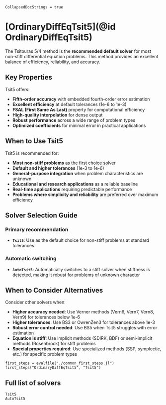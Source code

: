 ```@meta
CollapsedDocStrings = true
```

# [OrdinaryDiffEqTsit5](@id OrdinaryDiffEqTsit5)

The Tsitouras 5/4 method is the **recommended default solver** for most non-stiff differential equation problems. This method provides an excellent balance of efficiency, reliability, and accuracy.

## Key Properties

Tsit5 offers:

- **Fifth-order accuracy** with embedded fourth-order error estimation
- **Excellent efficiency** at default tolerances (1e-6 to 1e-3)
- **FSAL (First Same As Last)** property for computational efficiency  
- **High-quality interpolation** for dense output
- **Robust performance** across a wide range of problem types
- **Optimized coefficients** for minimal error in practical applications

## When to Use Tsit5

Tsit5 is recommended for:

- **Most non-stiff problems** as the first choice solver
- **Default and higher tolerances** (1e-3 to 1e-6)
- **General-purpose integration** when problem characteristics are unknown
- **Educational and research applications** as a reliable baseline
- **Real-time applications** requiring predictable performance
- **Problems where simplicity and reliability** are preferred over maximum efficiency

## Solver Selection Guide

### Primary recommendation
- **`Tsit5`**: Use as the default choice for non-stiff problems at standard tolerances

### Automatic switching
- **`AutoTsit5`**: Automatically switches to a stiff solver when stiffness is detected, making it robust for problems of unknown character

## When to Consider Alternatives

Consider other solvers when:

- **Higher accuracy needed**: Use Verner methods (Vern6, Vern7, Vern8, Vern9) for tolerances below 1e-6
- **Higher tolerances**: Use BS3 or OwrenZen3 for tolerances above 1e-3  
- **Robust error control needed**: Use BS5 when Tsit5 struggles with error estimation
- **Equation is stiff**: Use implicit methods (SDIRK, BDF) or semi-implicit methods (Rosenbrock) for stiff problems
- **Special properties required**: Use specialized methods (SSP, symplectic, etc.) for specific problem types

```@eval
first_steps = evalfile("./common_first_steps.jl")
first_steps("OrdinaryDiffEqTsit5", "Tsit5")
```

## Full list of solvers

```@docs
Tsit5
AutoTsit5
```
